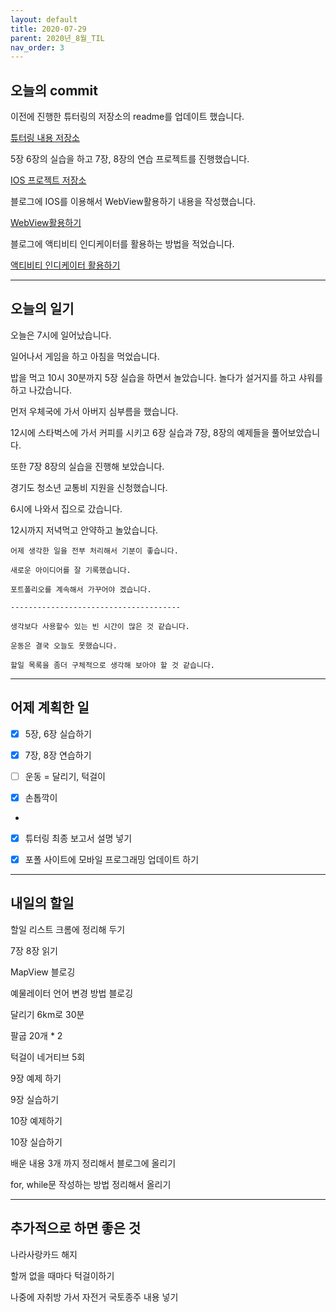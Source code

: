 ```yaml
---
layout: default
title: 2020-07-29
parent: 2020년_8월_TIL
nav_order: 3
---
```


## 오늘의 commit

이전에 진행한 튜터링의 저장소의 readme를 업데이트 했습니다.

[튜터링 내용 저장소](https://github.com/C0deWave/C_tutoring)

5장 6장의 실습을 하고 7장, 8장의 연습 프로젝트를 진행했습니다.

[IOS 프로젝트 저장소](https://github.com/C0deWave/IosStudy)

블로그에 IOS를 이용해서 WebView활용하기 내용을 작성했습니다.

[WebView활용하기](https://c0dewave.github.io/docs/14-IOS/010-WebView%ED%99%9C%EC%9A%A9%ED%95%98%EA%B8%B0/)

블로그에 액티비티 인디케이터를 활용하는 방법을 적었습니다.

[액티비티 인디케이터 활용하기](https://c0dewave.github.io/docs/14-IOS/011-%EC%95%A1%ED%8B%B0%EB%B9%84%ED%8B%B0%EC%9D%B8%EB%94%94%EC%BC%80%EC%9D%B4%ED%84%B0%ED%99%9C%EC%9A%A9%ED%95%98%EA%B8%B0/)

---

## 오늘의 일기

오늘은 7시에 일어났습니다.

일어나서 게임을 하고 아침을 먹었습니다.

밥을 먹고 10시 30분까지 5장 실습을 하면서 놀았습니다. 놀다가 설거지를 하고 샤워를 하고 나갔습니다.

먼저 우체국에 가서 아버지 심부름을 했습니다.

12시에 스타벅스에 가서 커피를 시키고 6장 실습과 7장, 8장의 예제들을 풀어보았습니다.

또한 7장 8장의 실습을 진행해 보았습니다.

경기도 청소년 교통비 지원을 신청했습니다.

6시에 나와서 집으로 갔습니다.

12시까지 저녁먹고 안약하고 놀았습니다.

    어제 생각한 일을 전부 처리해서 기분이 좋습니다.

    새로운 아이디어를 잘 기록했습니다.

    포트폴리오를 계속해서 가꾸어야 겠습니다.

    --------------------------------------

    생각보다 사용할수 있는 빈 시간이 많은 것 같습니다.

    운동은 결국 오늘도 못했습니다.

    할일 목록을 좀더 구체적으로 생각해 보아야 할 것 같습니다.

---

## 어제 계획한 일

- [X] 5장, 6장 실습하기

- [X] 7장, 8장 연습하기

- [ ] 운동 = 달리기, 턱걸이

- [X] 손톱깍이

+

- [X] 튜터링 최종 보고서 설명 넣기

- [X] 포폴 사이트에 모바일 프로그래밍 업데이트 하기

---

## 내일의 할일

할일 리스트 크롬에 정리해 두기

7장 8장 읽기

MapView 블로깅

예물레이터 언어 변경 방법 블로깅

달리기 6km로 30분

팔굽 20개 * 2

턱걸이 네거티브 5회

9장 예제 하기

9장 실습하기

10장 예제하기

10장 실습하기

배운 내용 3개 까지 정리해서 블로그에 올리기

for, while문 작성하는 방법 정리해서 올리기

---

## 추가적으로 하면 좋은 것

나라사랑카드 해지

할꺼 없을 때마다 턱걸이하기

나중에 자취방 가서 자전거 국토종주 내용 넣기